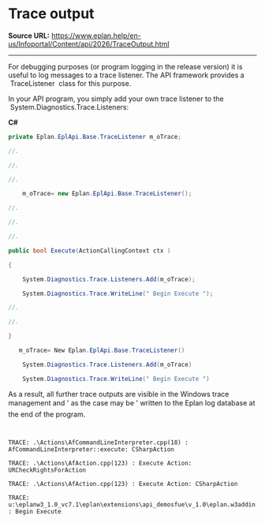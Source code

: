 # Trace output

**Source URL:** https://www.eplan.help/en-us/Infoportal/Content/api/2026/TraceOutput.html

---

For debugging purposes (or program logging in the release version) it is useful to log messages to a trace listener. The API framework provides a  TraceListener  class for this purpose.

In your API program, you simply add your own trace listener to the  System.Diagnostics.Trace.Listeners:

**C#**
```csharp
private Eplan.EplApi.Base.TraceListener m_oTrace;

//.

//.

//.

    m_oTrace= new Eplan.EplApi.Base.TraceListener();

//.

//.

//.

public bool Execute(ActionCallingContext ctx )

{

    System.Diagnostics.Trace.Listeners.Add(m_oTrace);

    System.Diagnostics.Trace.WriteLine(" Begin Execute ");

//.

//.

}

   m_oTrace= New Eplan.EplApi.Base.TraceListener()

    System.Diagnostics.Trace.Listeners.Add(m_oTrace)

    System.Diagnostics.Trace.WriteLine(" Begin Execute ")
```

As a result, all further trace outputs are visible in the Windows trace management and ' as the case may be ' written to the Eplan log database at the end of the program.

```


TRACE: .\Actions\AfCommandLineInterpreter.cpp(18) : AfCommandLineInterpreter::execute: CSharpAction

TRACE: .\Actions\AfAction.cpp(123) : Execute Action: URCheckRightsForAction

TRACE: .\Actions\AfAction.cpp(123) : Execute Action: CSharpAction

TRACE: u:\eplanw3_1.0_vc7.1\eplan\extensions\api_demosfue\v_1.0\eplan.w3addin.demo1\csharpaction.cs(24) : Begin Execute

```
